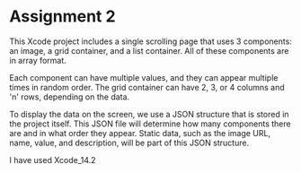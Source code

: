 # Assignment 2

This Xcode project includes a single scrolling page that uses 3 components: an image, a grid container, and a list container. All of these components are in array format.

Each component can have multiple values, and they can appear multiple times in random order. The grid container can have 2, 3, or 4 columns and 'n' rows, depending on the data.

To display the data on the screen, we use a JSON structure that is stored in the project itself. This JSON file will determine how many components there are and in what order they appear. Static data, such as the image URL, name, value, and description, will be part of this JSON structure.

I have used Xcode_14.2
